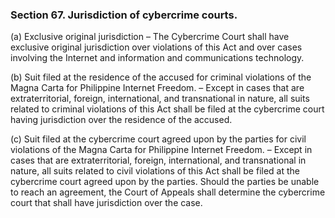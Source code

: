 ### Section 67. Jurisdiction of cybercrime courts.

(a) Exclusive original jurisdiction – The Cybercrime Court shall have exclusive original jurisdiction over violations of this Act and over cases involving
the Internet and information and communications technology.

(b) Suit filed at the residence of the accused for criminal violations of the Magna Carta for Philippine Internet Freedom. – Except in cases that are
extraterritorial, foreign, international, and transnational in nature, all suits related to criminal violations of this Act shall be filed at the cybercrime
court having jurisdiction over the residence of the accused.

(c) Suit filed at the cybercrime court agreed upon by the parties for civil violations of the Magna Carta for Philippine Internet Freedom. – Except
in cases that are extraterritorial, foreign, international, and transnational in nature, all suits related to civil violations of this Act shall be filed
at the cybercrime court agreed upon by the parties. Should the parties be unable to reach an agreement, the Court of Appeals shall determine the cybercrime
court that shall have jurisdiction over the case.
